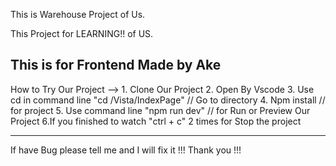 This is Warehouse Project of Us.

This Project for LEARNING!! of US.

This is for Frontend Made by Ake
----------------------------------

How to Try Our Project 
--> 1. Clone Our Project
    2. Open By Vscode
    3. Use cd in command line "cd /Vista/IndexPage" // Go to directory
    4. Npm install           // for project
    5. Use command line "npm run dev" // for Run or Preview Our Project
    6.If you finished to watch "ctrl + c" 2 times for Stop the project

------------------------------------
If have Bug please tell me and I will fix it
!!! Thank you !!!
